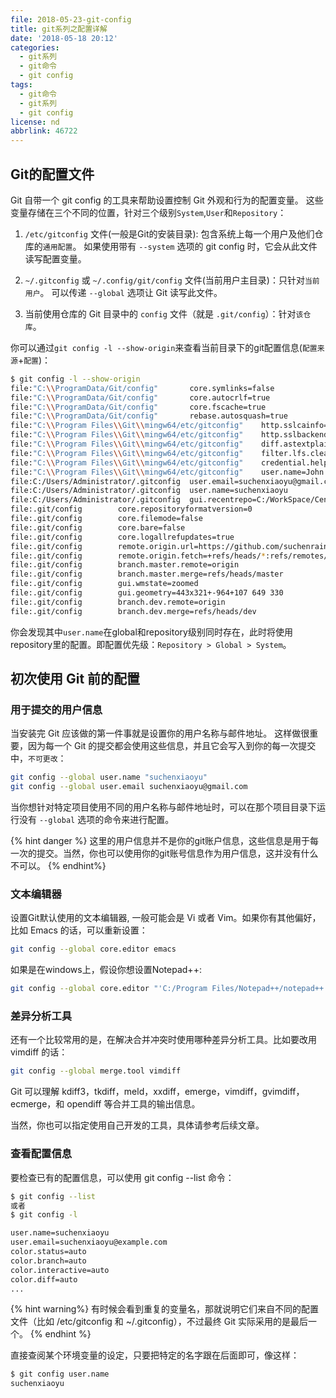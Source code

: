 ```yaml
---
file: 2018-05-23-git-config
title: git系列之配置详解
date: '2018-05-18 20:12'
categories:
  - git系列
  - git命令
  - git config
tags:
  - git命令
  - git系列
  - git config
license: nd
abbrlink: 46722
---
```

## Git的配置文件

Git 自带一个 git config 的工具来帮助设置控制 Git 外观和行为的配置变量。 这些变量存储在三个不同的位置，针对三个级别`System`,`User`和`Repository`：

1. `/etc/gitconfig` 文件(一般是Git的安装目录): 包含系统上每一个用户及他们仓库的`通用配置`。 如果使用带有 `--system` 选项的 git config 时，它会从此文件读写配置变量。

2. `~/.gitconfig` 或 `~/.config/git/config` 文件(当前用户主目录)：只针对`当前用户`。 可以传递 `--global` 选项让 Git 读写此文件。

3. 当前使用仓库的 Git 目录中的 `config` 文件（就是 `.git/config`）：针对`该仓库`。

你可以通过`git config -l --show-origin`来查看当前目录下的git配置信息(`配置来源`+`配置`)：
<!--more-->
```bash
$ git config -l --show-origin
file:"C:\\ProgramData/Git/config"       core.symlinks=false
file:"C:\\ProgramData/Git/config"       core.autocrlf=true
file:"C:\\ProgramData/Git/config"       core.fscache=true
file:"C:\\ProgramData/Git/config"       rebase.autosquash=true
file:"C:\\Program Files\\Git\\mingw64/etc/gitconfig"    http.sslcainfo=C:/Program Files/Git/mingw64/ssl/certs/ca-bundle.crt
file:"C:\\Program Files\\Git\\mingw64/etc/gitconfig"    http.sslbackend=openssl
file:"C:\\Program Files\\Git\\mingw64/etc/gitconfig"    diff.astextplain.textconv=astextplain
file:"C:\\Program Files\\Git\\mingw64/etc/gitconfig"    filter.lfs.clean=git-lfs clean -- %f
file:"C:\\Program Files\\Git\\mingw64/etc/gitconfig"    credential.helper=manager
file:"C:\\Program Files\\Git\\mingw64/etc/gitconfig"    user.name=John Doe
file:C:/Users/Administrator/.gitconfig  user.email=suchenxiaoyu@gmail.com
file:C:/Users/Administrator/.gitconfig  user.name=suchenxiaoyu
file:C:/Users/Administrator/.gitconfig  gui.recentrepo=C:/WorkSpace/Center
file:.git/config        core.repositoryformatversion=0
file:.git/config        core.filemode=false
file:.git/config        core.bare=false
file:.git/config        core.logallrefupdates=true
file:.git/config        remote.origin.url=https://github.com/suchenrain/workspace.git
file:.git/config        remote.origin.fetch=+refs/heads/*:refs/remotes/origin/*
file:.git/config        branch.master.remote=origin
file:.git/config        branch.master.merge=refs/heads/master
file:.git/config        gui.wmstate=zoomed
file:.git/config        gui.geometry=443x321+-964+107 649 330
file:.git/config        branch.dev.remote=origin
file:.git/config        branch.dev.merge=refs/heads/dev

```

你会发现其中`user.name`在global和repository级别同时存在，此时将使用repository里的配置。即配置优先级：`Repository > Global > System`。

## 初次使用 Git 前的配置

### 用于提交的用户信息

当安装完 Git 应该做的第一件事就是设置你的用户名称与邮件地址。 这样做很重要，因为每一个 Git 的提交都会使用这些信息，并且它会写入到你的每一次提交中，`不可更改`：

```bash
git config --global user.name "suchenxiaoyu"
git config --global user.email suchenxiaoyu@gmail.com
```

当你想针对特定项目使用不同的用户名称与邮件地址时，可以在那个项目目录下运行没有 `--global` 选项的命令来进行配置。

{% hint danger %}
这里的用户信息并不是你的git账户信息，这些信息是用于每一次的提交。当然，你也可以使用你的git账号信息作为用户信息，这并没有什么不可以。
{% endhint%}

### 文本编辑器

设置Git默认使用的文本编辑器, 一般可能会是 Vi 或者 Vim。如果你有其他偏好，比如 Emacs 的话，可以重新设置：

```bash
git config --global core.editor emacs
```

如果是在windows上，假设你想设置Notepad++:

```bash
git config --global core.editor "'C:/Program Files/Notepad++/notepad++.exe' -multiInst -nosession"
```

### 差异分析工具

还有一个比较常用的是，在解决合并冲突时使用哪种差异分析工具。比如要改用 vimdiff 的话：

```bash
git config --global merge.tool vimdiff
```

Git 可以理解 kdiff3，tkdiff，meld，xxdiff，emerge，vimdiff，gvimdiff，ecmerge，和 opendiff 等合并工具的输出信息。

当然，你也可以指定使用自己开发的工具，具体请参考后续文章。

### 查看配置信息

要检查已有的配置信息，可以使用 git config --list 命令：

```bash
$ git config --list
或者
$ git config -l

user.name=suchenxiaoyu
user.email=suchenxiaoyu@example.com
color.status=auto
color.branch=auto
color.interactive=auto
color.diff=auto
...
```

{% hint warning%}
有时候会看到重复的变量名，那就说明它们来自不同的配置文件（比如 /etc/gitconfig 和 ~/.gitconfig），不过最终 Git 实际采用的是最后一个。
{% endhint %}

直接查阅某个环境变量的设定，只要把特定的名字跟在后面即可，像这样：

```bash
$ git config user.name
suchenxiaoyu
```